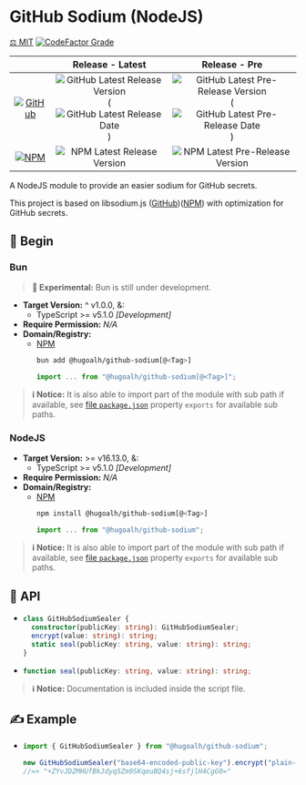 # GitHub Sodium (NodeJS)

[⚖️ MIT](./LICENSE.md)
[![CodeFactor Grade](https://img.shields.io/codefactor/grade/github/hugoalh-studio/github-sodium-nodejs?label=Grade&logo=codefactor&logoColor=ffffff&style=flat-square "CodeFactor Grade")](https://www.codefactor.io/repository/github/hugoalh-studio/github-sodium-nodejs)

|  | **Release - Latest** | **Release - Pre** |
|:-:|:-:|:-:|
| [![GitHub](https://img.shields.io/badge/GitHub-181717?logo=github&logoColor=ffffff&style=flat-square "GitHub")](https://github.com/hugoalh-studio/github-sodium-nodejs) | ![GitHub Latest Release Version](https://img.shields.io/github/release/hugoalh-studio/github-sodium-nodejs?sort=semver&label=&style=flat-square "GitHub Latest Release Version") (![GitHub Latest Release Date](https://img.shields.io/github/release-date/hugoalh-studio/github-sodium-nodejs?label=&style=flat-square "GitHub Latest Release Date")) | ![GitHub Latest Pre-Release Version](https://img.shields.io/github/release/hugoalh-studio/github-sodium-nodejs?include_prereleases&sort=semver&label=&style=flat-square "GitHub Latest Pre-Release Version") (![GitHub Latest Pre-Release Date](https://img.shields.io/github/release-date-pre/hugoalh-studio/github-sodium-nodejs?label=&style=flat-square "GitHub Latest Pre-Release Date")) |
| [![NPM](https://img.shields.io/badge/NPM-CB3837?logo=npm&logoColor=ffffff&style=flat-square "NPM")](https://www.npmjs.com/package/@hugoalh/github-sodium) | ![NPM Latest Release Version](https://img.shields.io/npm/v/@hugoalh/github-sodium/latest?label=&style=flat-square "NPM Latest Release Version") | ![NPM Latest Pre-Release Version](https://img.shields.io/npm/v/@hugoalh/github-sodium/pre?label=&style=flat-square "NPM Latest Pre-Release Version") |

A NodeJS module to provide an easier sodium for GitHub secrets.

This project is based on libsodium.js ([GitHub](https://github.com/jedisct1/libsodium.js))([NPM](https://www.npmjs.com/package/libsodium)) with optimization for GitHub secrets.

## 🔰 Begin

### Bun

> **🧪 Experimental:** Bun is still under development.

- **Target Version:** ^ v1.0.0, &:
  - TypeScript >= v5.1.0 *\[Development\]*
- **Require Permission:** *N/A*
- **Domain/Registry:**
  - [NPM](https://www.npmjs.com/package/@hugoalh/github-sodium)
    ```sh
    bun add @hugoalh/github-sodium[@<Tag>]
    ```
    ```js
    import ... from "@hugoalh/github-sodium[@<Tag>]";
    ```

> **ℹ️ Notice:** It is also able to import part of the module with sub path if available, see [file `package.json`](./package.json) property `exports` for available sub paths.

### NodeJS

- **Target Version:** >= v16.13.0, &:
  - TypeScript >= v5.1.0 *\[Development\]*
- **Require Permission:** *N/A*
- **Domain/Registry:**
  - [NPM](https://www.npmjs.com/package/@hugoalh/github-sodium)
    ```sh
    npm install @hugoalh/github-sodium[@<Tag>]
    ```
    ```js
    import ... from "@hugoalh/github-sodium";
    ```

> **ℹ️ Notice:** It is also able to import part of the module with sub path if available, see [file `package.json`](./package.json) property `exports` for available sub paths.

## 🧩 API

- ```ts
  class GitHubSodiumSealer {
    constructor(publicKey: string): GitHubSodiumSealer;
    encrypt(value: string): string;
    static seal(publicKey: string, value: string): string;
  }
  ```
- ```ts
  function seal(publicKey: string, value: string): string;
  ```

> **ℹ️ Notice:** Documentation is included inside the script file.

## ✍️ Example

- ```js
  import { GitHubSodiumSealer } from "@hugoalh/github-sodium";

  new GitHubSodiumSealer("base64-encoded-public-key").encrypt("plain-text-secret");
  //=> "+ZYvJDZMHUfBkJdyq5Zm9SKqeuBQ4sj+6sfjlH4CgG0="
  ```
